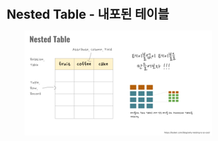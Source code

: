 # Nested Table - 내포된 테이블

<figure><img src="../../.gitbook/assets/(공유완료-수정금지) EP02 - Array and Struct (11).png" alt=""><figcaption></figcaption></figure>
